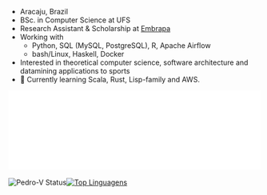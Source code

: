 * Aracaju, Brazil
* BSc. in Computer Science at UFS
* Research Assistant & Scholarship at [Embrapa](https://www.embrapa.br)
* Working with
  * Python, SQL (MySQL, PostgreSQL), R, Apache Airflow
  * bash/Linux, Haskell, Docker
* Interested in theoretical computer science, software architecture and
datamining applications to sports
* 🌱 Currently learning Scala, Rust, Lisp-family and AWS.

![spotify-github-profile](music.svg)

![Pedro-V Status](https://github-readme-stats.vercel.app/api?username=Pedro-V&show_icons=true)[![Top Linguagens](https://github-readme-stats.vercel.app/api/top-langs/?username=Pedro-V&layout=compact)](https://github.com/anuraghazra/github-readme-stats)

<!---
Pedro-V/Pedro-V is a ✨ special ✨ repository because its `README.md` (this file) appears on your GitHub profile.
You can click the Preview link to take a look at your changes.
--->

